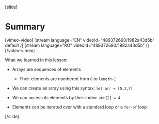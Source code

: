 [slide]
# Summary

[vimeo-video]
[stream language="EN" videoId="489372690/1982a43d5b" default /]
[stream language="RO" videoId="489372690/1982a43d5b"  /]
[/video-vimeo]


What we learned in this lesson: 

- Arrays are sequences of elements 

    - Their elements are numbered from `0` to `length-1 `

- We can create an array using this syntax: `let arr = [5,3,7]` 

- We can access its elements by their index: `arr[2] = 4`

- Elements can be iterated over with a standard loop or a `for-of` loop 

[/slide]